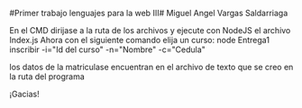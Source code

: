 #Primer trabajo lenguajes para la web III#
Miguel Angel Vargas Saldarriaga

En el CMD dirijase a la ruta de los archivos y ejecute con NodeJS el archivo Index.js
Ahora con el siguiente comando elija un curso: node Entrega1 inscribir -i="Id del curso" -n="Nombre" -c="Cedula"

los datos de la matriculase encuentran en el archivo de texto que se creo en la ruta del programa

¡Gacias!

